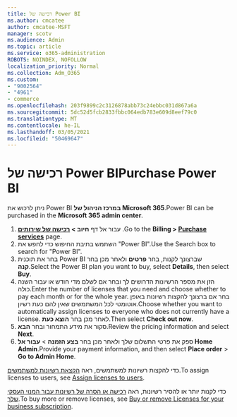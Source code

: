 ```yaml
---
title: רכישה של Power BI
ms.author: cmcatee
author: cmcatee-MSFT
manager: scotv
ms.audience: Admin
ms.topic: article
ms.service: o365-administration
ROBOTS: NOINDEX, NOFOLLOW
localization_priority: Normal
ms.collection: Adm_O365
ms.custom:
- "9002564"
- "4961"
- commerce
ms.openlocfilehash: 203f9899c2c3126878abb73c24ebbc031d867a6a
ms.sourcegitcommit: 5dc52d5fcb2833fbbc064edb783e609d8eef79c0
ms.translationtype: MT
ms.contentlocale: he-IL
ms.lasthandoff: 03/05/2021
ms.locfileid: "50469647"
---
```

# <a name="purchase-power-bi"></a><span data-ttu-id="0666b-102">רכישה של Power BI</span><span class="sxs-lookup"><span data-stu-id="0666b-102">Purchase Power BI</span></span>

<span data-ttu-id="0666b-103">ניתן לרכוש את Power BI **במרכז הניהול של Microsoft 365**.</span><span class="sxs-lookup"><span data-stu-id="0666b-103">Power BI can be purchased in the **Microsoft 365 admin center**.</span></span>

1. <span data-ttu-id="0666b-104">עבור אל דף **חיוב > [רכישה של שירותים](https://go.microsoft.com/fwlink/p/?linkid=868433)** .</span><span class="sxs-lookup"><span data-stu-id="0666b-104">Go to the **Billing > [Purchase services](https://go.microsoft.com/fwlink/p/?linkid=868433)** page.</span></span>
2. <span data-ttu-id="0666b-105">השתמש בתיבת החיפוש כדי לחפש את "Power BI".</span><span class="sxs-lookup"><span data-stu-id="0666b-105">Use the Search box to search for "Power BI".</span></span>
3. <span data-ttu-id="0666b-106">בחר את תוכנית Power BI שברצונך לקנות, בחר **פרטים** ולאחר מכן בחר **קנה**.</span><span class="sxs-lookup"><span data-stu-id="0666b-106">Select the Power BI plan you want to buy, select **Details**, then select **Buy**.</span></span>
4. <span data-ttu-id="0666b-107">הזן את מספר הרשיונות הדרושים לך ובחר אם לשלם מדי חודש או עבור השנה כולה.</span><span class="sxs-lookup"><span data-stu-id="0666b-107">Enter the number of licenses that you need and choose whether to pay each month or for the whole year.</span></span> <span data-ttu-id="0666b-108">בחר אם ברצונך להקצות רשיונות באופן אוטומטי לכל המשתמשים שאין להם כעת רשיון.</span><span class="sxs-lookup"><span data-stu-id="0666b-108">Choose whether you want to automatically assign licenses to everyone who does not currently have a license.</span></span> <span data-ttu-id="0666b-109">לאחר מכן בחר **הוצא כעת**.</span><span class="sxs-lookup"><span data-stu-id="0666b-109">Then select **Check out now**.</span></span>
5. <span data-ttu-id="0666b-110">סקור את מידע התמחור ובחר **הבא**.</span><span class="sxs-lookup"><span data-stu-id="0666b-110">Review the pricing information and select **Next**.</span></span>
6. <span data-ttu-id="0666b-111">ספק את פרטי התשלום שלך ולאחר מכן בחר **בצע הזמנה**  >  **עבור אל Home Admin**.</span><span class="sxs-lookup"><span data-stu-id="0666b-111">Provide your payment information, and then select **Place order** > **Go to Admin Home**.</span></span>

<span data-ttu-id="0666b-112">כדי להקצות רשיונות למשתמשים, ראה [הקצאת רשיונות למשתמשים](https://docs.microsoft.com/microsoft-365/admin/manage/assign-licenses-to-users).</span><span class="sxs-lookup"><span data-stu-id="0666b-112">To assign licenses to users, see [Assign licenses to users](https://docs.microsoft.com/microsoft-365/admin/manage/assign-licenses-to-users).</span></span>

<span data-ttu-id="0666b-113">כדי לקנות יותר או להסיר רשיונות, ראה [רכישה או הסרה של רשיונות עבור המנוי העסקי שלך](https://docs.microsoft.com/microsoft-365/commerce/licenses/buy-licenses).</span><span class="sxs-lookup"><span data-stu-id="0666b-113">To buy more or remove licenses, see [Buy or remove Licenses for your business subscription](https://docs.microsoft.com/microsoft-365/commerce/licenses/buy-licenses).</span></span>